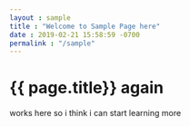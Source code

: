 ```yaml
---
layout : sample
title : "Welcome to Sample Page here"
date : 2019-02-21 15:58:59 -0700
permalink : "/sample"
---
```


# {{ page.title}} again
 works here so i think i can start learning more

